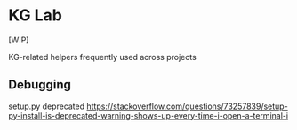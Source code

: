 # KG Lab

[WIP]

KG-related helpers frequently used across projects


## Debugging
setup.py deprecated
https://stackoverflow.com/questions/73257839/setup-py-install-is-deprecated-warning-shows-up-every-time-i-open-a-terminal-i